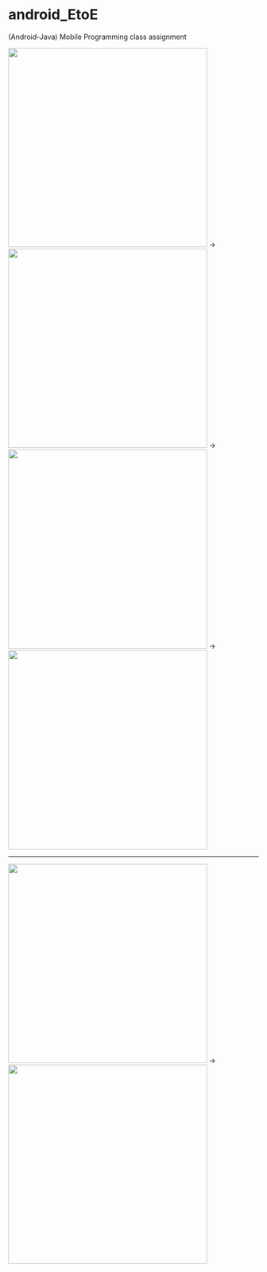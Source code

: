 # android_EtoE
(Android-Java) Mobile Programming class assignment

<img src="https://github.com/hj78080/android_EtoE/assets/137899379/75644214-133b-41de-b032-98a5597b7764" style="height: 400px; width: auto;">
->
<img src="https://github.com/hj78080/android_EtoE/assets/137899379/eafe180e-a785-4a08-a6a8-21ac289a85b5" style="height: 400px; width: auto;">
->
<img src="https://github.com/hj78080/android_EtoE/assets/137899379/91da1c4e-c156-482c-8a24-24f704a52229" style="height: 400px; width: auto;">
->
<img src="https://github.com/hj78080/android_EtoE/assets/137899379/8c15662e-37fd-49c1-8b6f-590f4d0e783b" style="height: 400px; width: auto;">
<hr>
<img src="https://github.com/hj78080/android_EtoE/assets/137899379/22c6a688-98e3-4043-9155-8a7da365f873" style="height: 400px; width: auto;">
->
<img src="https://github.com/hj78080/android_EtoE/assets/137899379/e972166a-8c70-43f1-aa07-aadfcdd7f27f" style="height: 400px; width: auto;">
